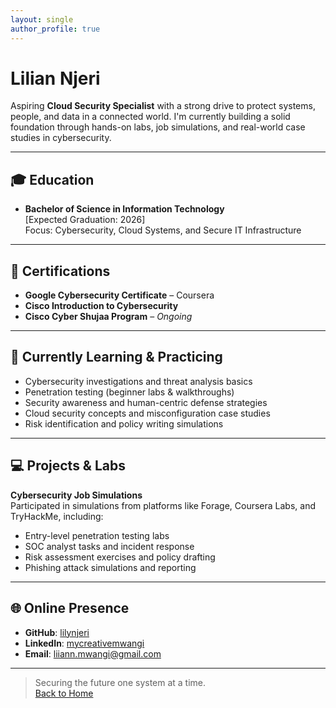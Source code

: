 ```yaml
---
layout: single
author_profile: true
---
```


# Lilian Njeri

Aspiring **Cloud Security Specialist** with a strong drive to protect systems, people, and data in a connected world. I'm currently building a solid foundation through hands-on labs, job simulations, and real-world case studies in cybersecurity.

---

## 🎓 Education

- **Bachelor of Science in Information Technology**  
  [Expected Graduation: 2026]  
  Focus: Cybersecurity, Cloud Systems, and Secure IT Infrastructure

---

## 📜 Certifications

- **Google Cybersecurity Certificate** – Coursera  
- **Cisco Introduction to Cybersecurity**  
- **Cisco Cyber Shujaa Program** – *Ongoing*

---

## 🧠 Currently Learning & Practicing

- Cybersecurity investigations and threat analysis basics  
- Penetration testing (beginner labs & walkthroughs)  
- Security awareness and human-centric defense strategies  
- Cloud security concepts and misconfiguration case studies  
- Risk identification and policy writing simulations  

---

## 💻 Projects & Labs

**Cybersecurity Job Simulations**  
Participated in simulations from platforms like Forage, Coursera Labs, and TryHackMe, including:
- Entry-level penetration testing labs  
- SOC analyst tasks and incident response  
- Risk assessment exercises and policy drafting  
- Phishing attack simulations and reporting

---

## 🌐 Online Presence

- **GitHub**: [lilynjeri](https://github.com/lilynjeri)  
- **LinkedIn**: [mycreativemwangi](https://www.linkedin.com/in/mycreativemwangi)  
- **Email**: liiann.mwangi@gmail.com  

---

> Securing the future one system at a time.  
[Back to Home](/)

